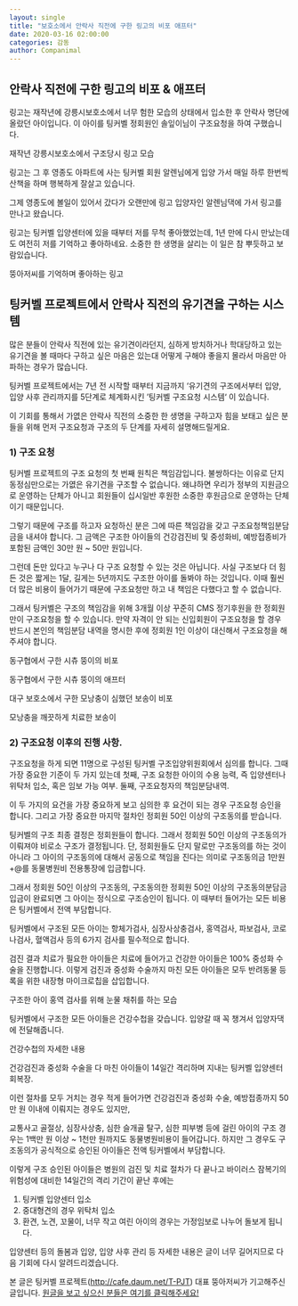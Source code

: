 ```yaml
---
layout: single
title: "보호소에서 안락사 직전에 구한 링고의 비포 애프터"
date: 2020-03-16 02:00:00
categories: 감동
author: Companimal
---
```


## 안락사 직전에 구한 링고의 비포 &amp; 애프터

링고는 재작년에 강릉시보호소에서 너무 험한 모습의 상태에서 입소한 후 안락사 명단에 올랐던 아이입니다. 이 아이를 팅커벨 정회원인 솔잎이님이 구조요청을 하여 구했습니다.

재작년 강릉시보호소에서 구조당시 링고 모습

링고는 그 후 영종도 아파트에 사는 팅커벨 회원 알렌님에게 입양 가서 매일 하루 한번씩 산책을 하며 행복하게 잘살고 있습니다.

그제 영종도에 볼일이 있어서 갔다가 오랜만에 링고 입양자인 알렌님댁에 가서 링고를 만나고 왔습니다.

링고는 팅커벨 입양센터에 있을 때부터 저를 무척 좋아했었는데, 1년 만에 다시 만났는데도 여전히 저를 기억하고 좋아하네요. 소중한 한 생명을 살리는 이 일은 참 뿌듯하고 보람있습니다.

뚱아저씨를 기억하며 좋아하는 링고

## 팅커벨 프로젝트에서 안락사 직전의 유기견을 구하는 시스템

많은 분들이 안락사 직전에 있는 유기견이라던지, 심하게 방치하거나 학대당하고 있는 유기견을 볼 때마다 구하고 싶은 마음은 있는대 어떻게 구해야 좋을지 몰라서 마음만 아파하는 경우가 많습니다.

팅커벨 프로젝트에서는 7년 전 시작할 때부터 지금까지 ‘유기견의 구조에서부터 입양, 입양 사후 관리까지를 5단계로 체계화시킨 ’팅커벨 구조요청 시스템‘ 이 있습니다.

​​이 기회를 통해서 가엾은 안락사 직전의 소중한 한 생명을 구하고자 힘을 보태고 싶은 분들을 위해 먼저 구조요청과 구조의 두 단계를 자세히 설명해드릴게요.

### 1) 구조 요청

팅커벨 프로젝트의 구조 요청의 첫 번째 원칙은 책임감입니다. 불쌍하다는 이유로 단지 동정심만으로는 가엾은 유기견을 구조할 수 없습니다. 왜냐하면 우리가 정부의 지원금으로 운영하는 단체가 아니고 회원들이 십시일반 후원한 소중한 후원금으로 운영하는 단체이기 때문입니다.

그렇기 때문에 구조를 하고자 요청하신 분은 그에 따른 책임감을 갖고 구조요청책임분담금을 내셔야 합니다. 그 금액은 구조한 아이들의 건강검진비 및 중성화비, 예방접종비가 포함된 금액인 30만 원 ~ 50만 원입니다.

그런데 돈만 있다고 누구나 다 구조 요청할 수 있는 것은 아닙니다. 사실 구조보다 더 힘든 것은 짧게는 1달, 길게는 5년까지도 구조한 아이를 돌봐야 하는 것입니다. 이때 훨씬 더 많은 비용이 들어가기 때문에 구조요청만 하고 내 책임은 다했다고 할 수 없습니다.

그래서 팅커벨은 구조의 책임감을 위해 3개월 이상 꾸준히 CMS 정기후원을 한 정회원만이 구조요청을 할 수 있습니다. 만약 자격이 안 되는 신입회원이 구조요청을 할 경우 반드시 본인의 책임분담 내역을 명시한 후에 정회원 1인 이상이 대신해서 구조요청을 해주셔야 합니다.

동구협에서 구한 시츄 뚱이의 비포

동구협에서 구한 시츄 뚱이의 애프터

대구 보호소에서 구한 모낭충이 심했던 보송이 비포

모낭충을 깨끗하게 치료한 보송이

### 2) 구조요청 이후의 진행 사항.

구조요청을 하게 되면 11명으로 구성된 팅커벨 구조입양위원회에서 심의를 합니다. 그때 가장 중요한 기준이 두 가지 있는데 첫째, 구조 요청한 아이의 수용 능력, 즉 입양센터나 위탁처 입소, 혹은 임보 가능 여부. 둘째, 구조요청자의 책임분담내역.

이 두 가지의 요건을 가장 중요하게 보고 심의한 후 요건이 되는 경우 구조요청 승인을 합니다. 그리고 가장 중요한 마지막 절차인 정회원 50인 이상의 구조동의를 받습니다.

팅커벨의 구조 최종 결정은 정회원들이 합니다. 그래서 정회원 50인 이상의 구조동의가 이뤄져야 비로소 구조가 결정됩니다. 단, 정회원들도 단지 말로만 구조동의를 하는 것이 아니라 그 아이의 구조동의에 대해서 공동으로 책임을 진다는 의미로 구조동의금 1만원 +@를 동물병원비 전용통장에 입금합니다.

그래서 정회원 50인 이상의 구조동의, 구조동의한 정회원 50인 이상의 구조동의분담금입금이 완료되면 그 아이는 정식으로 구조승인이 됩니다. 이 때부터 들어가는 모든 비용은 팅커벨에서 전액 부담합니다.

팅커벨에서 구조된 모든 아이는 항체가검사, 심장사상충검사, 홍역검사, 파보검사, 코로나검사, 혈액검사 등의 6가지 검사를 필수적으로 합니다.

​검진 결과 치료가 필요한 아이들은 치료에 들어가고 건강한 아이들은 100% 중성화 수술을 진행합니다. 이렇게 검진과 중성화 수술까지 마친 모든 아이들은 모두 반려동물 등록을 위한 내장형 마이크로칩을 삽입합니다.

구조한 아이 홍역 검사를 위해 눈물 채취를 하는 모습

팅커벨에서 구조한 모든 아이들은 건강수첩을 갖습니다. 입양갈 때 꼭 챙겨서 입양자댁에 전달해줍니다.

건강수첩의 자세한 내용

건강검진과 중성화 수술을 다 마친 아이들이 14일간 격리하며 지내는 팅커벨 입양센터 회복장.

이런 절차를 모두 거치는 경우 적게 들어가면 건강검진과 중성화 수술, 예방접종까지 50만 원 이내에 이뤄지는 경우도 있지만,

교통사고 골절상, 심장사상충, 심한 슬개골 탈구, 심한 피부병 등에 걸린 아이의 구조 경우는 1백만 원 이상 ~ 1천만 원까지도 동물병원비용이 들어갑니다. 하지만 그 경우도 구조동의가 공식적으로 승인된 아이들은 전액 팅커벨에서 부담합니다.

이렇게 구조 승인된 아이들은 병원의 검진 및 치료 절차가 다 끝나고 바이러스 잠복기의 위험성에 대비한 14일간의 격리 기간이 끝난 후에는

1. 팅커벨 입양센터 입소
2. 중대형견의 경우 위탁처 입소
3. 환견, 노견, 꼬물이, 너무 작고 여린 아이의 경우는 가정임보로 나누어 돌보게 됩니다.

입양센터 등의 돌봄과 입양, 입양 사후 관리 등 자세한 내용은 글이 너무 길어지므로 다음 기회에 다시 알려드리겠습니다.

본 글은 팅커벨 프로젝트(http://cafe.daum.net/T-PJT) 대표 뚱아저씨가 기고해주신 글입니다. [원글을 보고 싶으신 분들은 여기를 클릭해주세요!](https://blog.naver.com/tinkerbell-project/221848063076)
